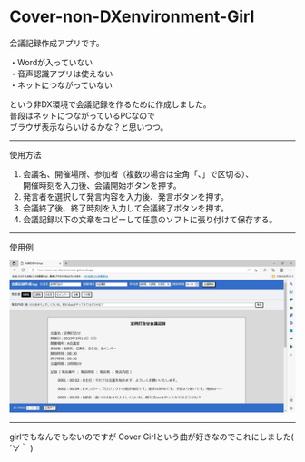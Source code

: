 # Cover-non-DXenvironment-Girl
会議記録作成アプリです。

・Wordが入っていない  
・音声認識アプリは使えない  
・ネットにつながっていない

という非DX環境で会議記録を作るために作成しました。  
普段はネットにつながっているPCなので  
ブラウザ表示ならいけるかな？と思いつつ。

---  
使用方法
1. 会議名、開催場所、参加者（複数の場合は全角「、」で区切る）、  
開催時刻を入力後、会議開始ボタンを押す。
2. 発言者を選択して発言内容を入力後、発言ボタンを押す。
3. 会議終了後、終了時刻を入力して会議終了ボタンを押す。
4. 会議記録以下の文章をコピーして任意のソフトに張り付けて保存する。


---  

使用例  

![画像の説明](img/example_img.jpg "example")

---  
girlでもなんでもないのですが
Cover Girlという曲が好きなのでこれにしました( ´∀｀ )
